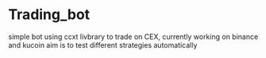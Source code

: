 # Trading_bot

simple bot using ccxt livbrary to trade on CEX, currently working on binance and kucoin
aim is to test different strategies automatically



